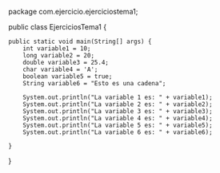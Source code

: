 package com.ejercicio.ejerciciostema1;

public class EjerciciosTema1 {

    public static void main(String[] args) {
        int variable1 = 10;
        long variable2 = 20;
        double variable3 = 25.4;
        char variable4 = 'A';
        boolean variable5 = true;
        String variable6 = "Esto es una cadena";

        System.out.println("La variable 1 es: " + variable1);
        System.out.println("La variable 2 es: " + variable2);
        System.out.println("La variable 3 es: " + variable3);
        System.out.println("La variable 4 es: " + variable4);
        System.out.println("La variable 5 es: " + variable5);
        System.out.println("La variable 6 es: " + variable6);

    }
}
